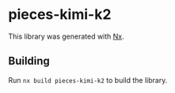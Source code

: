 # pieces-kimi-k2

This library was generated with [Nx](https://nx.dev).

## Building

Run `nx build pieces-kimi-k2` to build the library.
